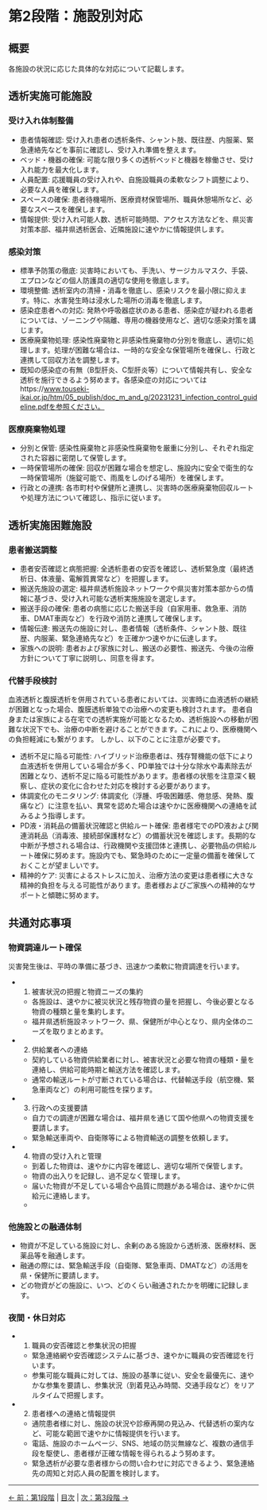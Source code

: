 # 第2段階：施設別対応

## 概要
各施設の状況に応じた具体的な対応について記載します。

## 透析実施可能施設

### 受け入れ体制整備
* 患者情報確認: 受け入れ患者の透析条件、シャント肢、既往歴、内服薬、緊急連絡先などを事前に確認し、受け入れ準備を整えます。
* ベッド・機器の確保: 可能な限り多くの透析ベッドと機器を稼働させ、受け入れ能力を最大化します。
* 人員配置: 応援職員の受け入れや、自施設職員の柔軟なシフト調整により、必要な人員を確保します。
* スペースの確保: 患者待機場所、医療資材保管場所、職員休憩場所など、必要なスペースを確保します。
* 情報提供: 受け入れ可能人数、透析可能時間、アクセス方法などを、県災害対策本部、福井県透析医会、近隣施設に速やかに情報提供します。


### 感染対策
* 標準予防策の徹底: 災害時においても、手洗い、サージカルマスク、手袋、エプロンなどの個人防護具の適切な使用を徹底します。
* 環境整備: 透析室内の清掃・消毒を徹底し、感染リスクを最小限に抑えます。特に、水害発生時は浸水した場所の消毒を徹底します。
* 感染症患者への対応: 発熱や呼吸器症状のある患者、感染症が疑われる患者については、ゾーニングや隔離、専用の機器使用など、適切な感染対策を講じます。
* 医療廃棄物処理: 感染性廃棄物と非感染性廃棄物の分別を徹底し、適切に処理します。処理が困難な場合は、一時的な安全な保管場所を確保し、行政と連携して回収方法を調整します。
* 既知の感染症の有無（B型肝炎、C型肝炎等）について情報共有し、安全な透析を施行できるよう努めます。各感染症の対応についてはhttps://www.touseki-ikai.or.jp/htm/05_publish/doc_m_and_g/20231231_infection_control_guideline.pdfを参照ください。



### 医療廃棄物処理
* 分別と保管: 感染性廃棄物と非感染性廃棄物を厳重に分別し、それぞれ指定された容器に密閉して保管します。
* 一時保管場所の確保: 回収が困難な場合を想定し、施設内に安全で衛生的な一時保管場所（施錠可能で、雨風をしのげる場所）を確保します。
* 行政との連携: 各市町村や保健所と連携し、災害時の医療廃棄物回収ルートや処理方法について確認し、指示に従います。


## 透析実施困難施設

### 患者搬送調整
* 患者安否確認と病態把握: 全透析患者の安否を確認し、透析緊急度（最終透析日、体液量、電解質異常など）を把握します。
* 搬送先施設の選定: 福井県透析施設ネットワークや県災害対策本部からの情報に基づき、受け入れ可能な透析実施施設を選定します。
* 搬送手段の確保: 患者の病態に応じた搬送手段（自家用車、救急車、消防車、DMAT車両など）を行政や消防と連携して確保します。
* 情報伝達: 搬送先の施設に対し、患者情報（透析条件、シャント肢、既往歴、内服薬、緊急連絡先など）を正確かつ速やかに伝達します。
* 家族への説明: 患者および家族に対し、搬送の必要性、搬送先、今後の治療方針について丁寧に説明し、同意を得ます。

### 代替手段検討
血液透析と腹膜透析を併用されている患者においては、災害時に血液透析の継続が困難となった場合、腹膜透析単独での治療への変更も検討されます。 患者自身または家族による在宅での透析実施が可能となるため、透析施設への移動が困難な状況下でも、治療の中断を避けることができます。これにより、医療機関への負担軽減にも繋がります。
しかし、以下のことに注意が必要です。
* 透析不足に陥る可能性: ハイブリッド治療患者は、残存腎機能の低下により血液透析を併用している場合が多く、PD単独では十分な除水や毒素除去が困難となり、透析不足に陥る可能性があります。患者様の状態を注意深く観察し、症状の変化に合わせた対応を検討する必要があります。
* 体調変化のモニタリング: 体調変化（浮腫、呼吸困難感、倦怠感、発熱、腹痛など）に注意を払い、異常を認めた場合は速やかに医療機関への連絡を試みるよう指導します。
* PD液・消耗品の備蓄状況確認と供給ルート確保: 患者様宅でのPD液および関連消耗品（消毒液、接続部保護材など）の備蓄状況を確認します。長期的な中断が予想される場合は、行政機関や支援団体と連携し、必要物品の供給ルート確保に努めます。施設内でも、緊急時のために一定量の備蓄を確保しておくことが望ましいです。
* 精神的ケア: 災害によるストレスに加え、治療方法の変更は患者様に大きな精神的負担を与える可能性があります。患者様およびご家族への精神的なサポートと傾聴に努めます。


## 共通対応事項

### 物資調達ルート確保
災害発生後は、平時の準備に基づき、迅速かつ柔軟に物資調達を行います。
* 1. 被害状況の把握と物資ニーズの集約
    * 各施設は、速やかに被災状況と残存物資の量を把握し、今後必要となる物資の種類と量を集約します。
    * 福井県透析施設ネットワーク、県、保健所が中心となり、県内全体のニーズを取りまとめます。
* 2. 供給業者への連絡
    * 契約している物資供給業者に対し、被害状況と必要な物資の種類・量を連絡し、供給可能時期と輸送方法を確認します。
    * 通常の輸送ルートが寸断されている場合は、代替輸送手段（航空機、緊急車両など）の利用可能性を探ります。
* 3. 行政への支援要請
    * 自力での調達が困難な場合は、福井県を通じて国や他県への物資支援を要請します。
    * 緊急輸送車両や、自衛隊等による物資輸送の調整を依頼します。
* 4. 物資の受け入れと管理
    * 到着した物資は、速やかに内容を確認し、適切な場所で保管します。
    * 物資の出入りを記録し、過不足なく管理します。
    * 届いた物資が不足している場合や品質に問題がある場合は、速やかに供給元に連絡します。
    * 

### 他施設との融通体制
* 物資が不足している施設に対し、余剰のある施設から透析液、医療材料、医薬品等を融通します。
* 融通の際には、緊急輸送手段（自衛隊、緊急車両、DMATなど）の活用を県・保健所に要請します。
* どの物資がどの施設に、いつ、どのくらい融通されたかを明確に記録します。

### 夜間・休日対応
* 1. 職員の安否確認と参集状況の把握
    * 緊急連絡網や安否確認システムに基づき、速やかに職員の安否確認を行います。
    * 参集可能な職員に対しては、施設の基準に従い、安全を最優先に、速やかな参集を要請し、参集状況（到着見込み時間、交通手段など）をリアルタイムで把握します。
* 2. 患者様への連絡と情報提供
    * 通院患者様に対し、施設の状況や診療再開の見込み、代替透析の案内など、可能な範囲で速やかに情報提供を行います。
    * 電話、施設のホームページ、SNS、地域の防災無線など、複数の通信手段を駆使し、患者様が正確な情報を得られるよう努めます。
    * 緊急透析が必要な患者様からの問い合わせに対応できるよう、緊急連絡先の周知と対応人員の配置を検討します。


---
[← 前：第1段階](01-initial-response.md) | [目次](index.md) | [次：第3段階 →](03-network-coordination.md)
